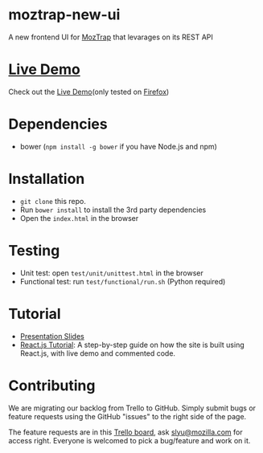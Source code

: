 moztrap-new-ui
==============

A new frontend UI for [MozTrap](https://moztrap.mozilla.org/) that levarages on its REST API

# [Live Demo](http://shinglyu.github.io/moztrap-new-ui/#/)

Check out the [Live Demo](http://shinglyu.github.io/moztrap-new-ui/#/)(only tested on [Firefox](https://www.mozilla.org/en-US/firefox/new/))

# Dependencies
* bower (`npm install -g bower` if you have Node.js and npm)
  
# Installation 
* `git clone` this repo.
* Run `bower install` to install the 3rd party dependencies 
* Open the `index.html` in the browser

# Testing
* Unit test: open `test/unit/unittest.html` in the browser
* Functional test: run `test/functional/run.sh` (Python required)

# Tutorial
* [Presentation Slides](https://dl.dropboxusercontent.com/u/7281903/slides-4d90fc/tutorial.md.html#/)
* [React.js Tutorial](http://shinglyu.github.io/moztrap-new-ui/tutorial.html): A step-by-step guide on how the site is built using React.js, with live demo and commented code.

# Contributing
We are migrating our backlog from Trello to GitHub. Simply submit bugs or feature requests using the GitHub "issues" to the right side of the page.

The feature requests are in this [Trello board](https://trello.com/b/FvWTBKjf/moztrap-enhancement-backlog), ask slyu@mozilla.com for access right. Everyone is welcomed to pick a bug/feature and work on it.
